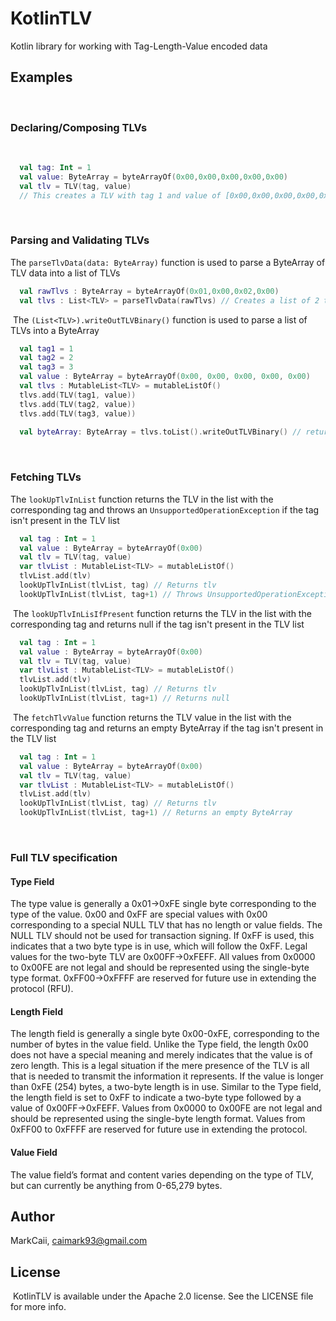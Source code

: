 # KotlinTLV
Kotlin library for working with Tag-Length-Value encoded data
​
## Examples
​
### Declaring/Composing TLVs
​
```kotlin
  val tag: Int = 1
  val value: ByteArray = byteArrayOf(0x00,0x00,0x00,0x00,0x00)
  val tlv = TLV(tag, value)
  // This creates a TLV with tag 1 and value of [0x00,0x00,0x00,0x00,0x00]
```
​
### Parsing and Validating TLVs
The ```parseTlvData(data: ByteArray)``` function is used to parse a ByteArray of TLV data into a list of TLVs
```kotlin
  val rawTlvs : ByteArray = byteArrayOf(0x01,0x00,0x02,0x00)
  val tlvs : List<TLV> = parseTlvData(rawTlvs) // Creates a list of 2 tlvs with a single byte tag and length of 0
```
​
The ```(List<TLV>).writeOutTLVBinary()``` function is used to parse a list of TLVs into a ByteArray
```kotlin
  val tag1 = 1
  val tag2 = 2
  val tag3 = 3
  val value : ByteArray = byteArrayOf(0x00, 0x00, 0x00, 0x00, 0x00)
  val tlvs : MutableList<TLV> = mutableListOf()
  tlvs.add(TLV(tag1, value))
  tlvs.add(TLV(tag2, value))
  tlvs.add(TLV(tag3, value))
  
  val byteArray: ByteArray = tlvs.toList().writeOutTLVBinary() // returns the list of TLVs as a ByteArray
```
​
### Fetching TLVs
The ```lookUpTlvInList``` function returns the TLV in the list with the corresponding tag and throws an ```UnsupportedOperationException``` if the tag isn't present in the TLV list
```kotlin
  val tag : Int = 1
  val value : ByteArray = byteArrayOf(0x00)
  val tlv = TLV(tag, value)
  var tlvList : MutableList<TLV> = mutableListOf()
  tlvList.add(tlv)
  lookUpTlvInList(tlvList, tag) // Returns tlv
  lookUpTlvInList(tlvList, tag+1) // Throws UnsupportedOperationException
```
​
The ```lookUpTlvInLisIfPresent``` function returns the TLV in the list with the corresponding tag and returns null if the tag isn't present in the TLV list
```kotlin
  val tag : Int = 1
  val value : ByteArray = byteArrayOf(0x00)
  val tlv = TLV(tag, value)
  var tlvList : MutableList<TLV> = mutableListOf()
  tlvList.add(tlv)
  lookUpTlvInList(tlvList, tag) // Returns tlv
  lookUpTlvInList(tlvList, tag+1) // Returns null
```
​
The ```fetchTlvValue``` function returns the TLV value in the list with the corresponding tag and returns an empty ByteArray if the tag isn't present in the TLV list
```kotlin
  val tag : Int = 1
  val value : ByteArray = byteArrayOf(0x00)
  val tlv = TLV(tag, value)
  var tlvList : MutableList<TLV> = mutableListOf()
  tlvList.add(tlv)
  lookUpTlvInList(tlvList, tag) // Returns tlv
  lookUpTlvInList(tlvList, tag+1) // Returns an empty ByteArray
```
​
### Full TLV specification

#### Type Field
The type value is generally a 0x01->0xFE single byte corresponding to the type of the value. 0x00 and 0xFF are special values with 0x00 corresponding to a special NULL TLV that has no length or value fields. The NULL TLV should not be used for transaction signing. If 0xFF is used, this indicates that a two byte type is in use, which will follow the 0xFF. Legal values for the two-byte TLV are 0x00FF->0xFEFF. All values from 0x0000 to 0x00FE are not legal and should be represented using the single-byte type format. 0xFF00->0xFFFF are reserved for future use in extending the protocol (RFU).

#### Length Field
The length field is generally a single byte 0x00-0xFE, corresponding to the number of bytes in the value field. Unlike the Type field, the length 0x00 does not have a special meaning and merely indicates that the value is of zero length. This is a legal situation if the mere presence of the TLV is all that is needed to transmit the information it represents. If the value is longer than 0xFE (254) bytes, a two-byte length is in use. Similar to the Type field, the length field is set to 0xFF to indicate a two-byte type followed by a value of 0x00FF->0xFEFF. Values from 0x0000 to 0x00FE are not legal and should be represented using the single-byte length format. Values from 0xFF00 to 0xFFFF are reserved for future use in extending the protocol.

#### Value Field
The value field’s format and content varies depending on the type of TLV, but can currently be anything from 0-65,279 bytes.


## Author
MarkCaii, caimark93@gmail.com
​
## License
​
KotlinTLV is available under the Apache 2.0 license. See the LICENSE file for more info.
